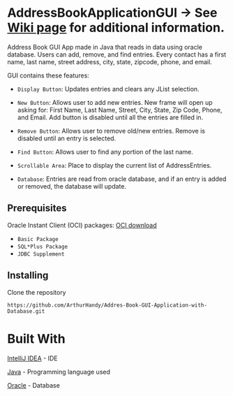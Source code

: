 
# AddressBookApplicationGUI -> See [Wiki page](https://github.com/ArthurHandy/AddressBookApplicationGUI/wiki) for additional information.
Address Book GUI App made in Java that reads in data using oracle database. Users can add, remove, and find entries. Every contact has a first name, last name, street address, city, state, zipcode, phone, and email. 

GUI contains these features:

* `Display Button`: Updates entries and clears any JList selection.

* `New Button`: Allows user to add new entries. New frame will open up asking for: First Name, Last Name, Street, City, State, Zip Code, Phone, and Email. Add button is disabled until all the entries are filled in.

* `Remove Button`: Allows user to remove old/new entries. Remove is disabled until an entry is selected.

* `Find Button`: Allows user to find any portion of the last name. 

* `Scrollable Area`: Place to display the current list of AddressEntries.

* `Database`: Entries are read from oracle database, and if an entry is added or removed, the database will update.

## Prerequisites
Oracle Instant Client (OCI) packages: [OCI download](https://www.oracle.com/database/technologies/instant-client/downloads.html)
* `Basic Package`
* `SQL*Plus Package`
* `JDBC Supplement`

## Installing
Clone the repository 

`https://github.com/ArthurHandy/Addres-Book-GUI-Application-with-Database.git`

# Built With
[IntelliJ IDEA](https://www.jetbrains.com/idea/) - IDE

[Java](https://www.java.com/en/) - Programming language used

[Oracle](https://www.jetbrains.com/help/idea/oracle.html) - Database
